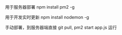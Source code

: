 用于服务器部署
npm install pm2 -g

用于开发实时更新
npm install nodemon -g

手动部署，到服务器端直接 git pull, pm2 start app.js 运行
